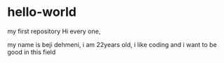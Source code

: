 # hello-world
my first repository
Hi every one,

my name is beji dehmeni, i am 22years old, i like coding and i want to be good in this field

